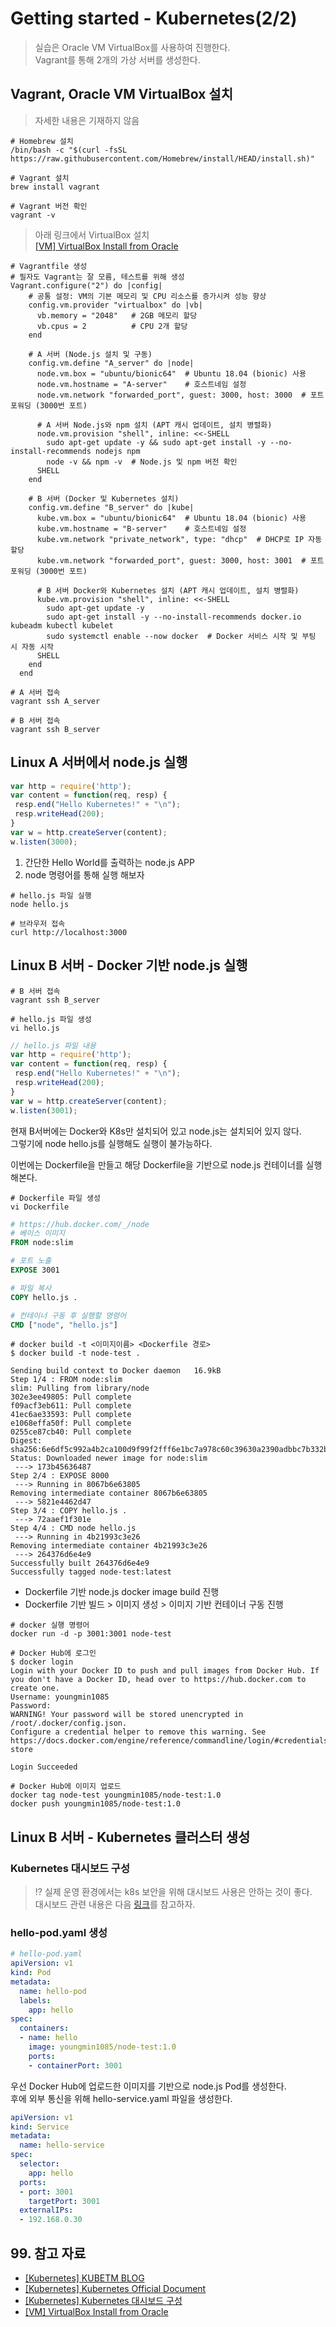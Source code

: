 # Getting started - Kubernetes(2/2)

> 실습은 Oracle VM VirtualBox를 사용하여 진행한다.  
> Vagrant를 통해 2개의 가상 서버를 생성한다.

## Vagrant, Oracle VM VirtualBox 설치

> 자세한 내용은 기재하지 않음

```shell
# Homebrew 설치
/bin/bash -c "$(curl -fsSL https://raw.githubusercontent.com/Homebrew/install/HEAD/install.sh)"
```

```shell
# Vagrant 설치
brew install vagrant
```

```shell
# Vagrant 버전 확인
vagrant -v
```

> 아래 링크에서 VirtualBox 설치  
> [[VM] VirtualBox Install from Oracle](https://www.virtualbox.org/wiki/Download_Old_Builds_7_0)

```shell
# Vagrantfile 생성
# 필자도 Vagrant는 잘 모름, 테스트를 위해 생성
Vagrant.configure("2") do |config|
    # 공통 설정: VM의 기본 메모리 및 CPU 리소스를 증가시켜 성능 향상
    config.vm.provider "virtualbox" do |vb|
      vb.memory = "2048"   # 2GB 메모리 할당
      vb.cpus = 2          # CPU 2개 할당
    end
  
    # A 서버 (Node.js 설치 및 구동)
    config.vm.define "A_server" do |node|
      node.vm.box = "ubuntu/bionic64"  # Ubuntu 18.04 (bionic) 사용
      node.vm.hostname = "A-server"    # 호스트네임 설정
      node.vm.network "forwarded_port", guest: 3000, host: 3000  # 포트 포워딩 (3000번 포트)
  
      # A 서버 Node.js와 npm 설치 (APT 캐시 업데이트, 설치 병렬화)
      node.vm.provision "shell", inline: <<-SHELL
        sudo apt-get update -y && sudo apt-get install -y --no-install-recommends nodejs npm
        node -v && npm -v  # Node.js 및 npm 버전 확인
      SHELL
    end
  
    # B 서버 (Docker 및 Kubernetes 설치)
    config.vm.define "B_server" do |kube|
      kube.vm.box = "ubuntu/bionic64"  # Ubuntu 18.04 (bionic) 사용
      kube.vm.hostname = "B-server"    # 호스트네임 설정
      kube.vm.network "private_network", type: "dhcp"  # DHCP로 IP 자동 할당
      kube.vm.network "forwarded_port", guest: 3000, host: 3001  # 포트 포워딩 (3000번 포트)
  
      # B 서버 Docker와 Kubernetes 설치 (APT 캐시 업데이트, 설치 병렬화)
      kube.vm.provision "shell", inline: <<-SHELL
        sudo apt-get update -y
        sudo apt-get install -y --no-install-recommends docker.io kubeadm kubectl kubelet
        sudo systemctl enable --now docker  # Docker 서비스 시작 및 부팅 시 자동 시작
      SHELL
    end
  end
```

```shell
# A 서버 접속
vagrant ssh A_server

# B 서버 접속
vagrant ssh B_server
```

## Linux A 서버에서 node.js 실행

```js
var http = require('http');
var content = function(req, resp) {
 resp.end("Hello Kubernetes!" + "\n");
 resp.writeHead(200);
}
var w = http.createServer(content);
w.listen(3000);
```

1. 간단한 Hello World를 출력하는 node.js APP
2. node 명령어를 통해 실행 해보자

```shell
# hello.js 파일 실행
node hello.js
```

```shell
# 브라우저 접속
curl http://localhost:3000
```

## Linux B 서버 - Docker 기반 node.js 실행

```shell
# B 서버 접속
vagrant ssh B_server
```

```shell
# hello.js 파일 생성
vi hello.js
```

```js
// hello.js 파일 내용
var http = require('http');
var content = function(req, resp) {
 resp.end("Hello Kubernetes!" + "\n");
 resp.writeHead(200);
}
var w = http.createServer(content);
w.listen(3001);
```

현재 B서버에는 Docker와 K8s만 설치되어 있고 node.js는 설치되어 있지 않다.  
그렇기에 node hello.js를 실행해도 실행이 불가능하다.

이번에는 Dockerfile을 만들고 해당 Dockerfile을 기반으로 node.js 컨테이너를 실행 해본다.

```shell
# Dockerfile 파일 생성
vi Dockerfile
```

```Dockerfile
# https://hub.docker.com/_/node
# 베이스 이미지
FROM node:slim

# 포트 노출
EXPOSE 3001

# 파일 복사
COPY hello.js .

# 컨테이너 구동 후 실행할 명령어
CMD ["node", "hello.js"]
```

```shell
# docker build -t <이미지이름> <Dockerfile 경로>
$ docker build -t node-test .

Sending build context to Docker daemon   16.9kB
Step 1/4 : FROM node:slim
slim: Pulling from library/node
302e3ee49805: Pull complete 
f09acf3eb611: Pull complete 
41ec6ae33593: Pull complete 
e1068effa50f: Pull complete 
0255ce87cb40: Pull complete 
Digest: sha256:6e6df5c992a4b2ca100d9f99f2fff6e1bc7a978c60c39630a2390adbbc7b332b
Status: Downloaded newer image for node:slim
 ---> 173b45636487
Step 2/4 : EXPOSE 8000
 ---> Running in 8067b6e63805
Removing intermediate container 8067b6e63805
 ---> 5821e4462d47
Step 3/4 : COPY hello.js .
 ---> 72aaef1f301e
Step 4/4 : CMD node hello.js
 ---> Running in 4b21993c3e26
Removing intermediate container 4b21993c3e26
 ---> 264376d6e4e9
Successfully built 264376d6e4e9
Successfully tagged node-test:latest
```

- Dockerfile 기반 node.js docker image build 진행
- Dockerfile 기반 빌드 > 이미지 생성 > 이미지 기반 컨테이너 구동 진행

```shell
# docker 실행 명령어
docker run -d -p 3001:3001 node-test
```

```shell
# Docker Hub에 로그인
$ docker login
Login with your Docker ID to push and pull images from Docker Hub. If you don't have a Docker ID, head over to https://hub.docker.com to create one.
Username: youngmin1085
Password: 
WARNING! Your password will be stored unencrypted in /root/.docker/config.json.
Configure a credential helper to remove this warning. See
https://docs.docker.com/engine/reference/commandline/login/#credentials-store

Login Succeeded
```

```shell
# Docker Hub에 이미지 업로드
docker tag node-test youngmin1085/node-test:1.0
docker push youngmin1085/node-test:1.0
```

## Linux B 서버 - Kubernetes 클러스터 생성

### Kubernetes 대시보드 구성

> ⁉️ 실제 운영 환경에서는 k8s 보안을 위해 대시보드 사용은 안하는 것이 좋다.  
> 대시보드 관련 내용은 다음 [링크](https://curiousjinan.tistory.com/entry/mac-kubernetes-setup/)를 참고하자.

### hello-pod.yaml 생성

```yaml
# hello-pod.yaml
apiVersion: v1
kind: Pod
metadata:
  name: hello-pod
  labels:
    app: hello
spec:
  containers:
  - name: hello
    image: youngmin1085/node-test:1.0
    ports:
    - containerPort: 3001
```

우선 Docker Hub에 업로드한 이미지를 기반으로 node.js Pod를 생성한다.  
후에 외부 통신을 위해 hello-service.yaml 파일을 생성한다.

```yaml
apiVersion: v1
kind: Service
metadata:
  name: hello-service
spec:
  selector:
    app: hello
  ports:
  - port: 3001
    targetPort: 3001
  externalIPs:
  - 192.168.0.30
```

## 99. 참고 자료

- [[Kubernetes] KUBETM BLOG](https://kubetm.github.io/k8s/03-beginner-basic-resource/service/)
- [[Kubernetes] Kubernetes Official Document](https://kubernetes.io/docs/tasks/access-application-cluster/web-ui-dashboard/)
- [[Kubernetes] Kubernetes 대시보드 구성](https://curiousjinan.tistory.com/entry/mac-kubernetes-setup/)
- [[VM] VirtualBox Install from Oracle](https://www.virtualbox.org/wiki/Download_Old_Builds_7_0)
